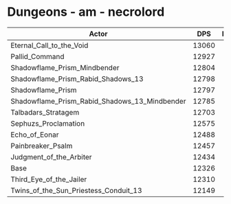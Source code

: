# Dungeons - am - necrolord
| Actor | DPS | Increase |
|---|:---:|:---:|
|Eternal_Call_to_the_Void|13060|5.95%|
|Pallid_Command|12927|4.88%|
|Shadowflame_Prism_Mindbender|12804|3.88%|
|Shadowflame_Prism_Rabid_Shadows_13|12798|3.83%|
|Shadowflame_Prism|12797|3.82%|
|Shadowflame_Prism_Rabid_Shadows_13_Mindbender|12785|3.72%|
|Talbadars_Stratagem|12703|3.06%|
|Sephuzs_Proclamation|12575|2.02%|
|Echo_of_Eonar|12488|1.31%|
|Painbreaker_Psalm|12457|1.06%|
|Judgment_of_the_Arbiter|12434|0.88%|
|Base|12326|0.00%|
|Third_Eye_of_the_Jailer|12310|-0.13%|
|Twins_of_the_Sun_Priestess_Conduit_13|12149|-1.44%|
